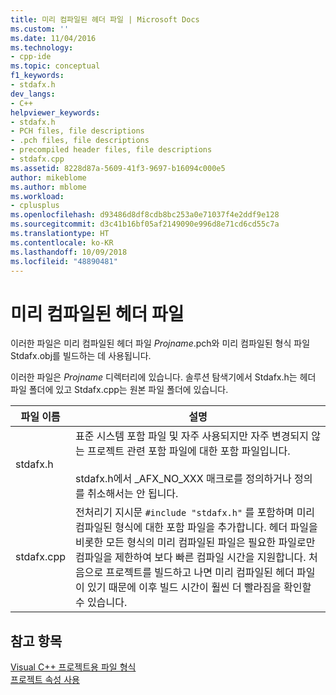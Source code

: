 ```yaml
---
title: 미리 컴파일된 헤더 파일 | Microsoft Docs
ms.custom: ''
ms.date: 11/04/2016
ms.technology:
- cpp-ide
ms.topic: conceptual
f1_keywords:
- stdafx.h
dev_langs:
- C++
helpviewer_keywords:
- stdafx.h
- PCH files, file descriptions
- .pch files, file descriptions
- precompiled header files, file descriptions
- stdafx.cpp
ms.assetid: 8228d87a-5609-41f3-9697-b16094c000e5
author: mikeblome
ms.author: mblome
ms.workload:
- cplusplus
ms.openlocfilehash: d93486d8df8cdb8bc253a0e71037f4e2ddf9e128
ms.sourcegitcommit: d3c41b16bf05af2149090e996d8e71cd6cd55c7a
ms.translationtype: HT
ms.contentlocale: ko-KR
ms.lasthandoff: 10/09/2018
ms.locfileid: "48890481"
---
```

# <a name="precompiled-header-files"></a>미리 컴파일된 헤더 파일

이러한 파일은 미리 컴파일된 헤더 파일 *Projname*.pch와 미리 컴파일된 형식 파일 Stdafx.obj를 빌드하는 데 사용됩니다.

이러한 파일은 *Projname* 디렉터리에 있습니다. 솔루션 탐색기에서 Stdafx.h는 헤더 파일 폴더에 있고 Stdafx.cpp는 원본 파일 폴더에 있습니다.

|파일 이름|설명|
|---------------|-----------------|
|stdafx.h|표준 시스템 포함 파일 및 자주 사용되지만 자주 변경되지 않는 프로젝트 관련 포함 파일에 대한 포함 파일입니다.<br /><br /> stdafx.h에서 _AFX_NO_XXX 매크로를 정의하거나 정의를 취소해서는 안 됩니다.|
|stdafx.cpp|전처리기 지시문 `#include "stdafx.h"` 를 포함하며 미리 컴파일된 형식에 대한 포함 파일을 추가합니다. 헤더 파일을 비롯한 모든 형식의 미리 컴파일된 파일은 필요한 파일로만 컴파일을 제한하여 보다 빠른 컴파일 시간을 지원합니다. 처음으로 프로젝트를 빌드하고 나면 미리 컴파일된 헤더 파일이 있기 때문에 이후 빌드 시간이 훨씬 더 빨라짐을 확인할 수 있습니다.|

## <a name="see-also"></a>참고 항목

[Visual C++ 프로젝트용 파일 형식](../ide/file-types-created-for-visual-cpp-projects.md)<br>
[프로젝트 속성 사용](../ide/working-with-project-properties.md)